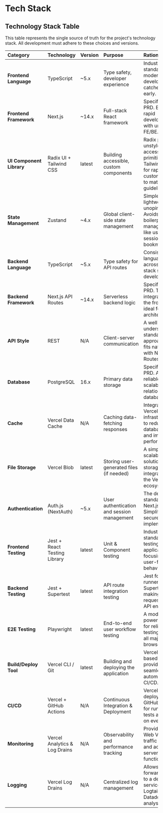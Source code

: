 # Tech Stack

## Technology Stack Table

This table represents the single source of truth for the project's technology stack. All development must adhere to these choices and versions.

| Category | Technology | Version | Purpose | Rationale |
| :--- | :--- | :--- | :--- | :--- |
| **Frontend Language** | TypeScript | ~5.x | Type safety, developer experience | Industry standard for modern web development; catches errors early. |
| **Frontend Framework**| Next.js | ~14.x | Full-stack React framework | Specified in PRD. Enables rapid development with unified FE/BE. |
| **UI Component Library**| Radix UI + Tailwind CSS | latest | Building accessible, custom components | Radix provides unstyled, accessible primitives; Tailwind allows for rapid, custom styling to match brand guidelines. |
| **State Management** | Zustand | ~4.x | Global client-side state management | Simple, lightweight, and unopinionated. Avoids boilerplate for managing state like user session or bookmarks. |
| **Backend Language** | TypeScript | ~5.x | Type safety for API routes | Consistent language across the stack simplifies development. |
| **Backend Framework**| Next.js API Routes | ~14.x | Serverless backend logic | Specified in PRD. Tightly integrated with the frontend, ideal for this architecture. |
| **API Style** | REST | N/A | Client-server communication | A well-understood, standard approach that fits naturally with Next.js API Routes. |
| **Database** | PostgreSQL | 16.x | Primary data storage | Specified in PRD. A robust, reliable, and scalable relational database. |
| **Cache** | Vercel Data Cache | N/A | Caching data-fetching responses | Integrated into Vercel's infrastructure to reduce database load and improve performance. |
| **File Storage** | Vercel Blob | latest | Storing user-generated files (if needed) | A simple and scalable solution for file storage, fully integrated with the Vercel ecosystem. |
| **Authentication** | Auth.js (NextAuth) | ~5.x | User authentication and session management | The de-facto standard for Next.js. Simplifies secure auth implementation. |
| **Frontend Testing** | Jest + React Testing Library | latest | Unit & Component testing | Industry standard for testing React applications, focusing on user-facing behavior. |
| **Backend Testing** | Jest + Supertest | latest | API route integration testing | Jest for the test runner and Supertest for making HTTP requests to the API endpoints. |
| **E2E Testing** | Playwright | latest | End-to-end user workflow testing | A modern, powerful tool for reliable E2E testing across all major browsers. |
| **Build/Deploy Tool**| Vercel CLI / Git | latest | Building and deploying the application | Vercel's Git-based workflow provides seamless, automated CI/CD. |
| **CI/CD** | Vercel + GitHub Actions | N/A | Continuous Integration & Deployment | Vercel for deployments; GitHub Actions for running tests and linting on every push. |
| **Monitoring** | Vercel Analytics & Log Drains | N/A | Observability and performance tracking | Provides Core Web Vitals, traffic insights, and access to serverless function logs. |
| **Logging** | Vercel Log Drains | N/A | Centralized log management | Allows forwarding logs to a dedicated service (e.g., Logtail, Datadog) for analysis. |
